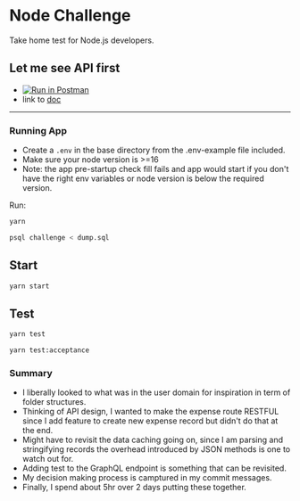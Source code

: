 # Node Challenge

Take home test for Node.js developers.

## Let me see API first
- [![Run in Postman](https://run.pstmn.io/button.svg)](https://www.getpostman.com/collections/62826cc1b0de3d2e57ff)
- link to [doc](https://documenter.getpostman.com/view/263074/UVknubhG#2081ec66-2cd2-4fa3-b18a-a3259a7be31c)
---
### Running App

- Create a `.env` in the base directory from the .env-example file included.
- Make sure your node version is >=16
- Note: the app pre-startup check fill fails and app would start if you don't have the right env variables or node version is below the required version.


Run:


```bash
yarn
```

```bash
psql challenge < dump.sql
```

## Start

```bash
yarn start
```


## Test


```bash
yarn test
```


```bash
yarn test:acceptance
```


### Summary
- I liberally looked to what was in the user domain for inspiration in term of folder structures.
- Thinking of API design, I wanted to make the expense route RESTFUL since I add feature to create new expense record but didn't do that at the end.
- Might have to revisit the data caching going on, since I am parsing and stringifying records the overhead introduced by JSON methods is one to watch out for.
- Adding test to the GraphQL endpoint is something that can be revisited.
- My decision making process is camptured in my commit messages.
- Finally, I spend about 5hr over 2 days putting these together.
